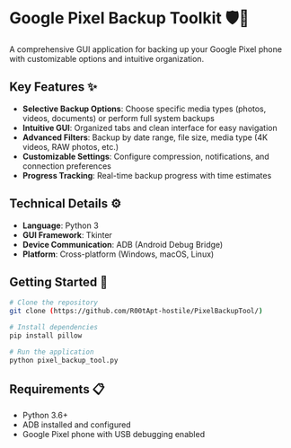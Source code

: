 # Google Pixel Backup Toolkit 🛡️📱

A comprehensive GUI application for backing up your Google Pixel phone with customizable options and intuitive organization.

## Key Features ✨

- **Selective Backup Options**: Choose specific media types (photos, videos, documents) or perform full system backups
- **Intuitive GUI**: Organized tabs and clean interface for easy navigation
- **Advanced Filters**: Backup by date range, file size, media type (4K videos, RAW photos, etc.)
- **Customizable Settings**: Configure compression, notifications, and connection preferences
- **Progress Tracking**: Real-time backup progress with time estimates

## Technical Details ⚙️

- **Language**: Python 3
- **GUI Framework**: Tkinter
- **Device Communication**: ADB (Android Debug Bridge)
- **Platform**: Cross-platform (Windows, macOS, Linux)

## Getting Started 🚀

```bash
# Clone the repository
git clone (https://github.com/R00tApt-hostile/PixelBackupTool/)

# Install dependencies
pip install pillow

# Run the application
python pixel_backup_tool.py
```

## Requirements 📋
- Python 3.6+
- ADB installed and configured
- Google Pixel phone with USB debugging enabled

